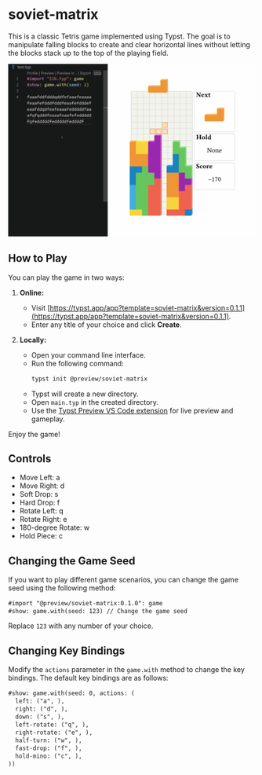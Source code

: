 # soviet-matrix

This is a classic Tetris game implemented using Typst. The goal is to manipulate falling blocks to create and clear horizontal lines without letting the blocks stack up to the top of the playing field.

![](./demo.gif)

## How to Play

You can play the game in two ways:

1. **Online:**
   - Visit [https://typst.app/app?template=soviet-matrix&version=0.1.1](https://typst.app/app?template=soviet-matrix&version=0.1.1).
   - Enter any title of your choice and click **Create**.

2. **Locally:**
   - Open your command line interface.
   - Run the following command:
     ```bash
     typst init @preview/soviet-matrix
     ```
   - Typst will create a new directory.
   - Open `main.typ` in the created directory.
   - Use the [Typst Preview VS Code extension](https://marketplace.visualstudio.com/items?itemName=mgt19937.typst-preview) for live preview and gameplay.

Enjoy the game!


## Controls

- Move Left: a
- Move Right: d
- Soft Drop: s
- Hard Drop: f
- Rotate Left: q
- Rotate Right: e
- 180-degree Rotate: w
- Hold Piece: c

## Changing the Game Seed

If you want to play different game scenarios, you can change the game seed using the following method:

```typst
#import "@preview/soviet-matrix:0.1.0": game
#show: game.with(seed: 123) // Change the game seed
```

Replace `123` with any number of your choice.

## Changing Key Bindings

Modify the `actions` parameter in the `game.with` method to change the key bindings. The default key bindings are as follows:


```typst
#show: game.with(seed: 0, actions: (
  left: ("a", ),
  right: ("d", ),
  down: ("s", ),
  left-rotate: ("q", ),
  right-rotate: ("e", ),
  half-turn: ("w", ),
  fast-drop: ("f", ),
  hold-mino: ("c", ),
))
```

